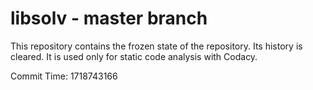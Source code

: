 # libsolv - master branch

This repository contains the frozen state of the repository.
Its history is cleared. It is used only for static code
analysis with Codacy.

Commit Time: 1718743166